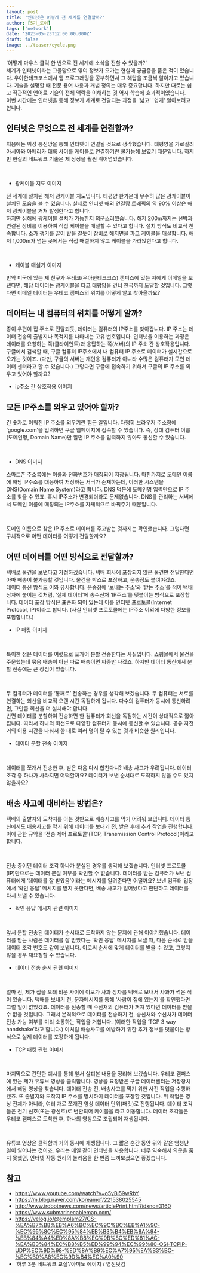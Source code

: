 ```yaml
---
layout: post
title: '인터넷은 어떻게 전 세계를 연결할까?'
author: [5기_로이]
tags: ['network']
date: '2023-05-23T12:00:00.000Z'
draft: false
image: ../teaser/cycle.png
---
```


'어떻게 마우스 클릭 한 번으로 전 세계에 소식을 전할 수 있을까?'<br>
세계가 인터넷이라는 그물망으로 엮여 정보가 오가는 현실에 궁금증을 품은 적이 있습니다.
우아한테크코스에서 웹 프로그래밍을 공부하면서 그 해답을 조금씩 알아가고 있습니다.
기술을 설명할 때 전문 용어 사용과 개념 정의는 매우 중요합니다. 하지만 때로는 쉽고 직관적인 언어로 기술의 전체 맥락을 이해하는 것 역시 학습에 효과적이었습니다.   
이번 시간에는 인터넷을 통해 정보가 세계로 전달되는 과정을 '넓고' '쉽게' 알아보려고 합니다. 



## 인터넷은 무엇으로 전 세계를 연결할까?

처음에는 위성 통신망을 통해 인터넷이 연결될 것으로 생각했습니다.
태평양을 가로질러 아시아와 아메리카 대륙 사이를 케이블로 연결하기란 불가능해 보였기 때문입니다.
하지만 현실의 네트워크 기술은 제 상상을 훨씬 뛰어넘었습니다.

<br>

- 광케이블 지도 이미지

전 세계에 설치된 해저 광케이블 지도입니다. 
태평양 한가운데 무수히 많은 광케이블이 설치된 모습을 볼 수 있습니다. 
실제로 인터넷 해외 연결망 트래픽의 약 90% 이상은 해저 광케이블을 거쳐 발생한다고 합니다. <br>
하지만 심해에 광케이블 설치가 가능한지 의문스러웠습니다. 
해저 200m까지는 선박과 연결된 장비를 이용하여 직접 케이블을 매설할 수 있다고 합니다. 설치 방식도 비교적 친숙합니다. 
소가 쟁기를 끌어 밭을 갈듯이 장비로 해저면을 파고 케이블을 매설합니다. 
해저 1,000m가 넘는 곳에서는 직접 매설하지 않고 케이블을 가라앉힌다고 합니다.

<br>

- 케이블 매설기 이미지

만약 미국에 있는 제 친구가 우테코(우아한테크코스) 캠퍼스에 있는 저에게 이메일을 보낸다면, 해당 데이터는 광케이블을 타고 태평양을 건너 한국까지 도달할 것입니다. 
그렇다면 이메일 데이터는 우테코 캠퍼스의 위치를 어떻게 알고 찾아올까요?



## 데이터는 내 컴퓨터의 위치를 어떻게 알까?
종이 우편이 집 주소로 전달되듯, 데이터는 컴퓨터의 IP주소를 찾아갑니다. 
IP 주소는 데이터 전송의 출발지나 목적지를 나타내는 고유 번호입니다. 
인터넷을 이용하는 과정은 데이터를 요청하는 쪽(클라이언트)과 응답하는 쪽(서버)의 IP 주소 간 상호작용입니다. 
구글에서 검색할 때, 구글 컴퓨터 IP주소에서 내 컴퓨터 IP 주소로 데이터가 실시간으로 오가는 것이죠. 
(다만, 구글의 서버는 개인용 컴퓨터가 아니라 수많은 컴퓨터가 모인 데이터 센터라고 할 수 있습니다.) 
그렇다면 구글에 접속하기 위해서 구글의 IP 주소를 외우고 있어야 할까요?

- ip주소 간 상호작용 이미지

## 모든 IP주소를 외우고 있어야 할까?
긴 숫자로 이뤄진 IP 주소를 외우기란 힘든 일입니다. 
다행히 브라우저 주소창에 ‘google.com’을 입력하면 구글 웹페이지에 접속할 수 있습니다. 
즉, 상대 컴퓨터 이름(도메인명, Domain Name)만 알면 IP 주소를 입력하지 않아도 통신할 수 있습니다.

<br>

- DNS 이미지

스마트폰 주소록에는 이름과 전화번호가 매칭되어 저장됩니다. 
마찬가지로 도메인 이름에 해당 IP주소를 대응하여 저장하는 서버가 존재하는데, 이러한 시스템을 DNS(Domain Name System)라고 합니다. 
DNS 덕분에 도메인명 입력만으로 IP 주소를 찾을 수 있죠.
혹시 IP주소가 변경되더라도 문제없습니다. 
DNS를 관리하는 서버에서 도메인 이름에 매칭되는 IP주소를 자체적으로 바꿔주기 때문입니다.

<br>

도메인 이름으로 찾은 IP 주소로 데이터를 주고받는 것까지는 확인했습니다. 
그렇다면 구체적으로 어떤 데이터를 어떻게 전달할까요?


## 어떤 데이터를 어떤 방식으로 전달할까?
택배로 물건을 보낸다고 가정하겠습니다. 
택배 회사에 포장되지 않은 물건만 전달한다면 아마 배송이 불가능할 것입니다. 
물건을 박스로 포장하고, 운송장도 붙여야겠죠. <br> 
데이터 통신 방식도 이와 유사합니다. 
운송장에 ‘보내는 주소’와 ‘받는 주소’를 적어 택배 상자에 붙이는 것처럼, ‘실제 데이터’에 송수신처 ‘IP주소’를 덧붙이는 방식으로 포장합니다. 
데이터 포장 방식은 표준화 되어 있는데 이를 인터넷 프로토콜(Internet Protocol, IP)이라고 합니다. 
(사실 인터넷 프로토콜에는 IP주소 이외에 다양한 정보를 포함합니다.)

- IP 패킷 이미지

<br>

특이한 점은 데이터를 여럿으로 쪼개어 분할 전송한다는 사실입니다. 
쇼핑몰에서 물건을 주문했는데 묶음 배송이 아닌 따로 배송이면 짜증만 나겠죠. 
하지만 데이터 통신에서 분할 전송에는 큰 장점이 있습니다. 

<br>

두 컴퓨터가 데이터를 ‘통째로’ 전송하는 경우를 생각해 보겠습니다. 
두 컴퓨터는 서로를 연결하는 회선을 비교적 오랜 시간 독점하게 됩니다. 
다수의 컴퓨터가 동시에 통신하려면, 그만큼 회선을 더 설치해야 합니다. <br> 
반면 데이터를 분할하여 전송하면 한 컴퓨터가 회선을 독점하는 시간이 상대적으로 짧아집니다. 
따라서 하나의 회선으로 다양한 컴퓨터가 동시에 통신할 수 있습니다. 
공유 자전거의 이용 시간을 나눠서 한 대로 여러 명이 탈 수 있는 것과 비슷한 원리입니다.

- 데이터 분할 전송 이미지

<br>

데이터를 쪼개서 전송한 후, 받은 다음 다시 합친다니? 
배송 사고가 우려됩니다. 
데이터 조각 중 하나가 사라지면 어떡할까요? 
데이터가 보낸 순서대로 도착하지 않을 수도 있지 않을까요?



## 배송 사고에 대비하는 방법은?
택배의 출발지와 도착지를 아는 것만으로 배송사고를 막기 어려워 보입니다. 
데이터 통신에서도 배송사고를 막기 위해 데이터를 보내기 전, 받은 후에 추가 작업을 진행합니다. 
이에 관한 규약을 ‘전송 제어 프로토콜’(TCP, Transmission Control Protocol)이라고 합니다.

<br>

전송 중이던 데이터 조각 하나가 분실된 경우를 생각해 보겠습니다. 
인터넷 프로토콜(IP)만으로는 데이터 분실 여부를 확인할 수 없습니다. 
데이터를 받는 컴퓨터가 보낸 컴퓨터에게 ‘데이터를 잘 받았음’이라는 메시지를 알려준다면 어떨까요? 
보낸 컴퓨터 입장에서 ‘확인 응답’ 메시지를 받지 못한다면, 배송 사고가 일어났다고 판단하고 데이터를 다시 보낼 수 있습니다.

- 확인 응답 메시지 관련 이미지

<br>

앞서 분할 전송된 데이터가 순서대로 도착하지 않는 문제에 관해 이야기했습니다. 
데이터를 받는 사람은 데이터를 잘 받았다는 ‘확인 응답’ 메시지를 보낼 때, 다음 순서로 받을 데이터 조각 번호도 같이 보냅니다. 
이로써 순서에 맞게 데이터를 받을 수 있고, 그렇지 않을 경우 재요청할 수 있습니다.

- 데이터 전송 순서 관련 이미지

<br>

얼마 전, 제가 집을 오래 비운 사이에 이모가 사과 상자를 택배로 보내서 사과가 썩은 적이 있습니다. 
택배를 보내기 전, 문자메시지를 통해 ‘사람이 집에 있는지’를 확인했다면 그럴 일이 없었겠죠. 
데이터를 전송할 때 수신처의 컴퓨터가 꺼져 있다면 데이터를 받을 수 없을 것입니다. 
그래서 본격적으로 데이터를 전송하기 전, 송신처와 수신처가 데이터 전송 가능 여부를 미리 소통하는 작업을 거칩니다. 
(이러한 작업을 ‘TCP 3 way handshake’라고 합니다.) 이처럼 배송사고를 예방하기 위한 추가 정보를 덧붙이는 방식으로 실제 데이터를 포장하게 됩니다.

- TCP 패킷 관련 이미지

<br>

마지막으로 간단한 예시를 통해 앞서 살펴본 내용을 정리해 보겠습니다.
우테코 캠퍼스에 있는 제가 유튜브 영상을 클릭합니다. 
영상을 요청받은 구글 데이터센터는 저장장치에서 해당 영상을 찾습니다. 
데이터 전송 전, 배송사고를 막기 위한 사전 작업을 수행하겠죠. 
또 출발지와 도착지 IP 주소를 명시하여 데이터를 포장할 것입니다. 
위 작업은 영상 전체가 아니라, 여러 개로 쪼개진 영상 데이터 단위(패킷)로 진행됩니다. 
데이터 조각들은 전기 신호(또는 광신호)로 변환되어 케이블을 타고 이동합니다. 
데이터 조각들은 우테코 캠퍼스로 도착한 후, 하나의 영상으로 조립되어 재생됩니다.

<br>

유튜브 영상은 클릭함과 거의 동시에 재생됩니다. 
그 짧은 순간 동안 위와 같은 엄청난 일이 일어나는 것이죠. 
우리는 매일 같이 인터넷을 사용합니다. 
너무 익숙해서 의문을 품지 못했던, 인터넷 작동 원리의 놀라움을 한 번쯤 느껴보셨으면 좋겠습니다.


## 참고
- https://www.youtube.com/watch?v=o5yBl59wRbY
- https://m.blog.naver.com/koreamof/221538025545
- http://www.irobotnews.com/news/articlePrint.html?idxno=3160
- https://www.submarinecablemap.com/
- https://velog.io/@emplam27/CS-%EA%B7%B8%EB%A6%BC%EC%9C%BC%EB%A1%9C-%EC%95%8C%EC%95%84%EB%B3%B4%EB%8A%94-%EB%84%A4%ED%8A%B8%EC%9B%8C%ED%81%AC-%EA%B3%84%EC%B8%B5%ED%99%94%EC%99%80-OSI-TCPIP-UDP%EC%9D%98-%ED%8A%B9%EC%A7%95%EA%B3%BC-%EC%B0%A8%EC%9D%B4%EC%A0%90
- '하루 3분 네트워크 교실'/아미노 에이지 / 영진닷컴
